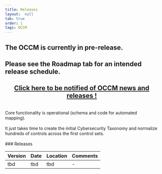 ```yaml
---
title: Releases
layout:  null
tab: true
order: 1
tags: OCCM
---
```


## The OCCM is currently in pre-release.
## Please see the Roadmap tab for an intended release schedule.
<p><h2 style="text-align:center"><a href="https://eepurl.com/g3kJBP">Click here to be notified of OCCM news and releases !</a></h2></p>
<br>
Core functionality is operational (schema and code for automated mapping).<br>
<br>
It just takes time to create the initial Cybersecurity Taxonomy and normalize hundreds of controls across the first control sets.<br>
<br>
### Releases

Version | Date | Location | Comments
------- | ---- | -------- | --------
tbd | tbd | tbd | -

